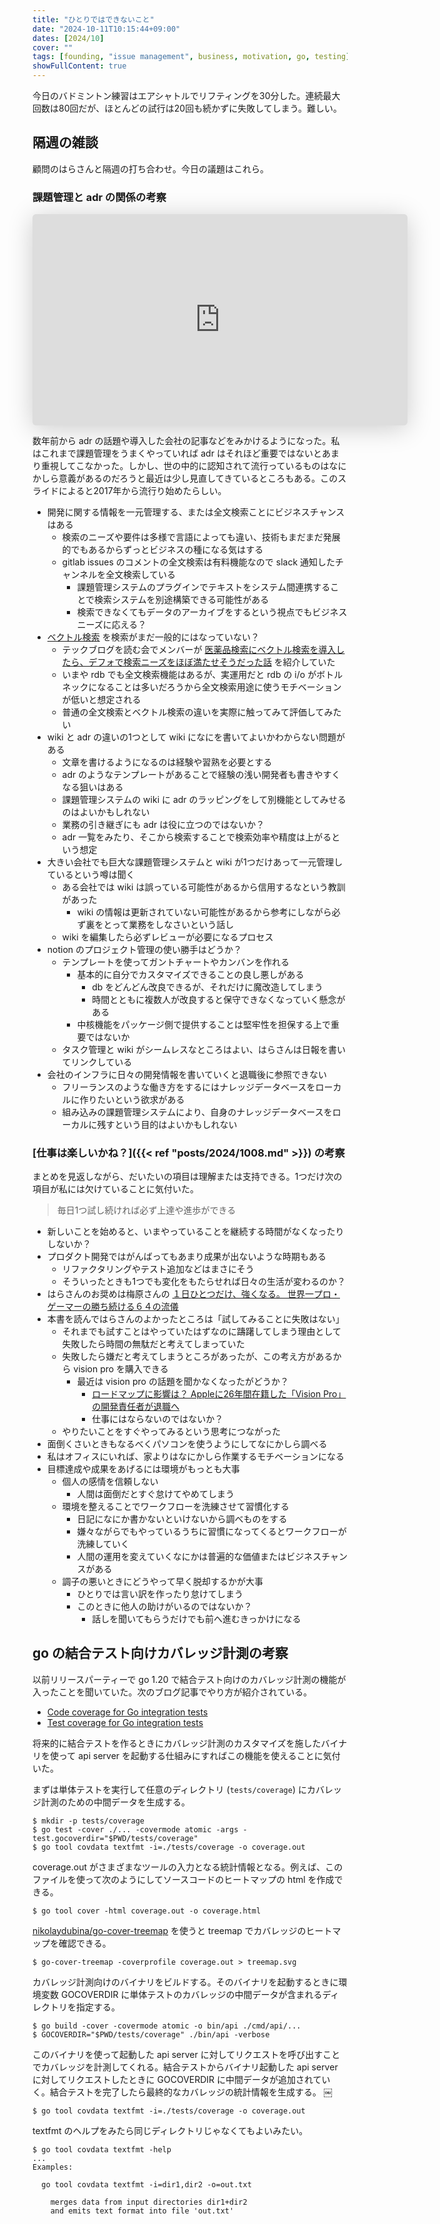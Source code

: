 ```yaml
---
title: "ひとりではできないこと"
date: "2024-10-11T10:15:44+09:00"
dates: [2024/10]
cover: ""
tags: [founding, "issue management", business, motivation, go, testing]
showFullContent: true
---
```


今日のバドミントン練習はエアシャトルでリフティングを30分した。連続最大回数は80回だが、ほとんどの試行は20回も続かずに失敗してしまう。難しい。

## 隔週の雑談

顧問のはらさんと隔週の打ち合わせ。今日の議題はこれら。

### 課題管理と adr の関係の考察

<iframe class="speakerdeck-iframe" frameborder="0" src="https://speakerdeck.com/player/1d21876659d244a8b6c121255e2fbce9" title="ADRを運用して3年経った僕らの現在地" allowfullscreen="true" style="border: 0px; background: padding-box padding-box rgba(0, 0, 0, 0.1); margin: 0px; padding: 0px; border-radius: 6px; box-shadow: rgba(0, 0, 0, 0.2) 0px 5px 40px; width: 600px; height: auto; aspect-ratio: 560 / 315;" data-ratio="1.7777777777777777"></iframe>

数年前から adr の話題や導入した会社の記事などをみかけるようになった。私はこれまで課題管理をうまくやっていれば adr はそれほど重要ではないとあまり重視してこなかった。しかし、世の中的に認知されて流行っているものはなにかしら意義があるのだろうと最近は少し見直してきているところもある。このスライドによると2017年から流行り始めたらしい。

* 開発に関する情報を一元管理する、または全文検索ことにビジネスチャンスはある
  * 検索のニーズや要件は多様で言語によっても違い、技術もまだまだ発展的でもあるからずっとビジネスの種になる気はする
  * gitlab issues のコメントの全文検索は有料機能なので slack 通知したチャンネルを全文検索している
    * 課題管理システムのプラグインでテキストをシステム間連携することで検索システムを別途構築できる可能性がある
    * 検索できなくてもデータのアーカイブをするという視点でもビジネスニーズに応える？
* [ベクトル検索](https://www.elastic.co/jp/what-is/vector-search) を検索がまだ一般的にはなっていない？
  * テックブログを読む会でメンバーが [医薬品検索にベクトル検索を導入したら、デフォで検索ニーズをほぼ満たせそうだった話](https://zenn.dev/minedia/articles/d9f01aa05bc880) を紹介していた
  * いまや rdb でも全文検索機能はあるが、実運用だと rdb の i/o がボトルネックになることは多いだろうから全文検索用途に使うモチベーションが低いと想定される
  * 普通の全文検索とベクトル検索の違いを実際に触ってみて評価してみたい
* wiki と adr の違いの1つとして wiki になにを書いてよいかわからない問題がある
  * 文章を書けるようになるのは経験や習熟を必要とする
  * adr のようなテンプレートがあることで経験の浅い開発者も書きやすくなる狙いはある
  * 課題管理システムの wiki に adr のラッピングをして別機能としてみせるのはよいかもしれない
  * 業務の引き継ぎにも adr は役に立つのではないか？
  * adr 一覧をみたり、そこから検索することで検索効率や精度は上がるという想定
* 大きい会社でも巨大な課題管理システムと wiki が1つだけあって一元管理しているという噂は聞く
  * ある会社では wiki は誤っている可能性があるから信用するなという教訓があった
    * wiki の情報は更新されていない可能性があるから参考にしながら必ず裏をとって業務をしなさいという話し
  * wiki を編集したら必ずレビューが必要になるプロセス
* notion のプロジェクト管理の使い勝手はどうか？
  * テンプレートを使ってガントチャートやカンバンを作れる
    * 基本的に自分でカスタマイズできることの良し悪しがある
      * db をどんどん改良できるが、それだけに魔改造してしまう
      * 時間とともに複数人が改良すると保守できなくなっていく懸念がある
    * 中核機能をパッケージ側で提供することは堅牢性を担保する上で重要ではないか
  * タスク管理と wiki がシームレスなところはよい、はらさんは日報を書いてリンクしている
* 会社のインフラに日々の開発情報を書いていくと退職後に参照できない
  * フリーランスのような働き方をするにはナレッジデータベースをローカルに作りたいという欲求がある
  * 組み込みの課題管理システムにより、自身のナレッジデータベースをローカルに残すという目的はよいかもしれない

### [仕事は楽しいかね？]({{< ref "posts/2024/1008.md" >}}) の考察

まとめを見返しながら、だいたいの項目は理解または支持できる。1つだけ次の項目が私には欠けていることに気付いた。

> 毎日1つ試し続ければ必ず上達や進歩ができる

- 新しいことを始めると、いまやっていることを継続する時間がなくなったりしないか？
- プロダクト開発ではがんばってもあまり成果が出ないような時期もある
  - リファクタリングやテスト追加などはまさにそう
  - そういったときも1つでも変化をもたらせれば日々の生活が変わるのか？
- はらさんのお奨めは梅原さんの [１日ひとつだけ、強くなる。 世界一プロ・ゲーマーの勝ち続ける６４の流儀](https://www.kadokawa.co.jp/product/301305000020/)
- 本書を読んではらさんのよかったところは「試してみることに失敗はない」
  - それまでも試すことはやっていたはずなのに躊躇してしまう理由として失敗したら時間の無駄だと考えてしまっていた
  - 失敗したら嫌だと考えてしまうところがあったが、この考え方があるから vision pro を購入できる
    - 最近は vision pro の話題を聞かなくなったがどうか？
      - [ロードマップに影響は？ Appleに26年間在籍した「Vision Pro」の開発責任者が退職へ](https://internet.watch.impress.co.jp/docs/yajiuma/1630679.html)
      - 仕事にはならないのではないか？
  - やりたいことをすぐやってみるという思考につながった
- 面倒くさいときもなるべくパソコンを使うようにしてなにかしら調べる
- 私はオフィスにいれば、家よりはなにかしら作業するモチベーションになる
- 目標達成や成果をあげるには環境がもっとも大事
  - 個人の感情を信頼しない
    - 人間は面倒だとすぐ怠けてやめてしまう
  - 環境を整えることでワークフローを洗練させて習慣化する
    - 日記になにか書かないといけないから調べものをする
    - 嫌々ながらでもやっているうちに習慣になってくるとワークフローが洗練していく
    - 人間の運用を変えていくなにかは普遍的な価値またはビジネスチャンスがある
  - 調子の悪いときにどうやって早く脱却するかが大事
    - ひとりでは言い訳を作ったり怠けてしまう
    - このときに他人の助けがいるのではないか？
      - 話しを聞いてもらうだけでも前へ進むきっかけになる

## go の結合テスト向けカバレッジ計測の考察

以前リリースパーティーで go 1.20 で結合テスト向けのカバレッジ計測の機能が入ったことを聞いていた。次のブログ記事でやり方が紹介されている。

* [Code coverage for Go integration tests](https://go.dev/blog/integration-test-coverage)
* [Test coverage for Go integration tests](https://netdevops.me/2023/test-coverage-for-go-integration-tests/)

将来的に結合テストを作るときにカバレッジ計測のカスタマイズを施したバイナリを使って api server を起動する仕組みにすればこの機能を使えることに気付いた。

まずは単体テストを実行して任意のディレクトリ (`tests/coverage`) にカバレッジ計測のための中間データを生成する。

```
$ mkdir -p tests/coverage
$ go test -cover ./... -covermode atomic -args -test.gocoverdir="$PWD/tests/coverage"
$ go tool covdata textfmt -i=./tests/coverage -o coverage.out
```

coverage.out がさまざまなツールの入力となる統計情報となる。例えば、このファイルを使って次のようにしてソースコードのヒートマップの html を作成できる。

```
$ go tool cover -html coverage.out -o coverage.html
```

[nikolaydubina/go-cover-treemap](https://github.com/nikolaydubina/go-cover-treemap) を使うと treemap でカバレッジのヒートマップを確認できる。

```
$ go-cover-treemap -coverprofile coverage.out > treemap.svg
```

カバレッジ計測向けのバイナリをビルドする。そのバイナリを起動するときに環境変数 GOCOVERDIR に単体テストのカバレッジの中間データが含まれるディレクトリを指定する。

```
$ go build -cover -covermode atomic -o bin/api ./cmd/api/...
$ GOCOVERDIR="$PWD/tests/coverage" ./bin/api -verbose
```

このバイナリを使って起動した api server に対してリクエストを呼び出すことでカバレッジを計測してくれる。結合テストからバイナリ起動した api server に対してリクエストしたときに GOCOVERDIR に中間データが追加されていく。結合テストを完了したら最終的なカバレッジの統計情報を生成する。
￼
```
$ go tool covdata textfmt -i=./tests/coverage -o coverage.out
```

textfmt のヘルプをみたら同じディレクトリじゃなくてもよいみたい。

```
$ go tool covdata textfmt -help
...
Examples:

  go tool covdata textfmt -i=dir1,dir2 -o=out.txt

  	merges data from input directories dir1+dir2
  	and emits text format into file 'out.txt'
```
